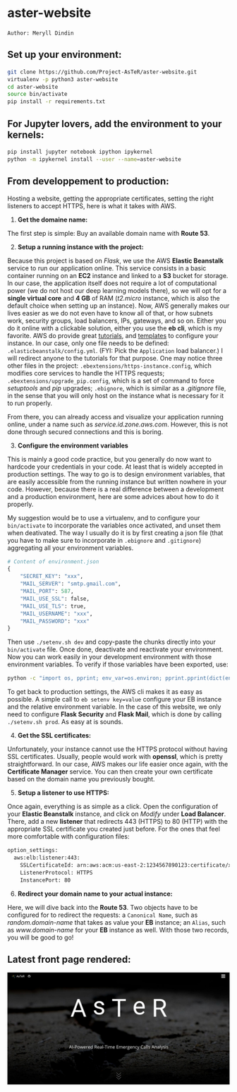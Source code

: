 # aster-website

`Author: Meryll Dindin`

## Set up your environment:

```bash
git clone https://github.com/Project-AsTeR/aster-website.git
virtualenv -p python3 aster-website
cd aster-website
source bin/activate
pip install -r requirements.txt
```

## For Jupyter lovers, add the environment to your kernels:

```bash
pip install jupyter notebook ipython ipykernel
python -m ipykernel install --user --name=aster-website
```

## From developpement to production:

Hosting a website, getting the appropriate certificates, setting the right listeners to accept HTTPS, here is what it takes with AWS. 

1) **Get the domaine name:**

The first step is simple: Buy an available domain name with **Route 53**.

2) **Setup a running instance with the project:**

Because this project is based on _Flask_, we use the AWS **Elastic Beanstalk** service to run our application online. This service consists in a basic container running on an **EC2** instance and linked to a **S3** bucket for storage. In our case, the application itself does not require a lot of computational power (we do not host our deep learning models there), so we will opt for a **single virtual core** and **4 GB** of RAM (_t2.micro_ instance, which is also the default choice when setting up an instance). Now, AWS generally makes our lives easier as we do not even have to know all of that, or how subnets work, security groups, load balancers, IPs, gateways, and so on. Either you do it online with a clickable solution, either you use the **eb cli**, which is my favorite. AWS do provide great [tutorials](https://docs.aws.amazon.com/en_pv/elasticbeanstalk/latest/dg/ebextensions.html), and [templates](https://github.com/awsdocs/elastic-beanstalk-samples/tree/master/configuration-files) to configure your instance. In our case, only one file needs to be defined: `.elasticbeanstalk/config.yml`. (FYI: Pick the `Application` load balancer.) I will redirect anyone to the tutorials for that purpose. One may notice three other files in the project: `.ebextensions/https-instance.config`, which modifies core services to handle the HTTPS requests; `.ebextensions/upgrade_pip.config`, which is a set of command to force _setuptools_ and _pip_ upgrades; `.ebignore`, which is similar as a _.gitignore_ file, in the sense that you will only host on the instance what is necessary for it to run properly.

From there, you can already access and visualize your application running online, under a name such as _service.id.zone.aws.com_. However, this is not done through secured connections and this is boring.

3) **Configure the environment variables**

This is mainly a good code practice, but you generally do now want to hardcode your credentials in your code. At least that is widely accepted in production settings. The way to go is to design environment variables, that are easily accessible from the running instance but written nowhere in your code. However, because there is a real difference between a development and a production environment, here are some advices about how to do it properly.

My suggestion would be to use a virtualenv, and to configure your `bin/activate` to incorporate the variables once activated, and unset them when deativated. The way I usually do it is by first creating a json file (that you have to make sure to incorporate in `.ebignore` and `.gitignore`) aggregating all your environment variables.

```python
# Content of environment.json
{
    "SECRET_KEY": "xxx",
    "MAIL_SERVER": "smtp.gmail.com",
    "MAIL_PORT": 587,
    "MAIL_USE_SSL": false,
    "MAIL_USE_TLS": true,
    "MAIL_USERNAME": "xxx",
    "MAIL_PASSWORD": "xxx"
}
```

Then use `./setenv.sh dev` and copy-paste the chunks directly into your `bin/activate` file. Once done, deactivate and reactivate your environment. Now you can work easily in your development environment with those environment variables. To verify if those variables have been exported, use:

```bash
python -c "import os, pprint; env_var=os.environ; pprint.pprint(dict(env_var), width=1);"
```

To get back to production settings, the AWS cli makes it as easy as possible. A simple call to `eb setenv key=value` configure your EB instance and the relative environment variable. In the case of this website, we only need to configure **Flask Security** and **Flask Mail**, which is done by calling `./setenv.sh prod`. As easy at is sounds.

4) **Get the SSL certificates:**

Unfortunately, your instance cannot use the HTTPS protocol without having SSL certificates. Usually, people would work with **openssl**, which is pretty straightforward. In our case, AWS makes our life easier once again, with the **Certificate Manager** service. You can then create your own certificate based on the domain name you previously bought.

5) **Setup a listener to use HTTPS:**

Once again, everything is as simple as a click. Open the configuration of your **Elastic Beanstalk** instance, and click on _Modify_ under **Load Balancer**. There, add a new **listener** that redirects 443 (HTTPS) to 80 (HTTP) with the appropriate SSL certificate you created just before. For the ones that feel more comfortable with configuration files:

```bash
option_settings:
  aws:elb:listener:443:
    SSLCertificateId: arn:aws:acm:us-east-2:1234567890123:certificate/xxx
    ListenerProtocol: HTTPS
    InstancePort: 80
```

6) **Redirect your domain name to your actual instance:**

Here, we will dive back into the **Route 53**. Two objects have to be configured for to redirect the requests: a `Canonical Name`, such as _random.domain-name_ that takes as value your **EB** instance; an `Alias`, such as _www.domain-name_ for your **EB** instance as well. With those two records, you will be good to go!

## Latest front page rendered:

![LOGO](./assets/aster-front.png)